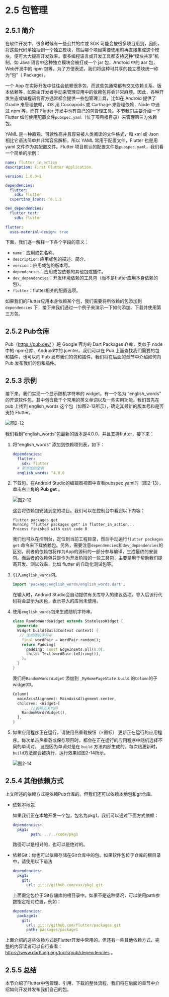 # 2.5 包管理

## 2.5.1 简介

在软件开发中，很多时候有一些公共的库或 SDK 可能会被很多项目用到，因此，将这些代码单独抽到一个独立模块，然后哪个项目需要使用时再直接集成这个模块，便可大大提高开发效率。很多编程语言或开发工具都支持这种“模块共享”机制，如 Java 语言中这种独立模块会被打成一个 jar 包，Android 中的 aar 包，Web开发中的 npm 包等。为了方便表述，我们将这种可共享的独立模块统一称为“包”（ Package）。

一个 App 在实际开发中往往会依赖很多包，而这些包通常都有交叉依赖关系、版本依赖等，如果由开发者手动来管理应用中的依赖包将会非常麻烦。因此，各种开发生态或编程语言官方通常都会提供一些包管理工具，比如在 Android 提供了 Gradle 来管理依赖，iOS 用 Cocoapods 或 Carthage 来管理依赖，Node 中通过 npm 等。而在 Flutter 开发中也有自己的包管理工具。本节我们主要介绍一下 Flutter 如何使用配置文件`pubspec.yaml`（位于项目根目录）来管理第三方依赖包。

YAML 是一种直观、可读性高并且容易被人类阅读的文件格式，和 xml 或 Json 相比它语法简单并非常容易解析，所以 YAML 常用于配置文件，Flutter 也是用 yaml 文件作为其配置文件。Flutter 项目默认的配置文件是`pubspec.yaml`，我们看一个简单的示例：

```yaml
name: flutter_in_action
description: First Flutter Application.

version: 1.0.0+1

dependencies:
  flutter:
    sdk: flutter
  cupertino_icons: ^0.1.2

dev_dependencies:
  flutter_test:
    sdk: flutter
    
flutter:
  uses-material-design: true
```

下面，我们逐一解释一下各个字段的意义：

- `name`：应用或包名称。
- `description`: 应用或包的描述、简介。
- `version`：应用或包的版本号。
- `dependencies`：应用或包依赖的其他包或插件。
- `dev_dependencies`：开发环境依赖的工具包（而不是flutter应用本身依赖的包）。
- `flutter`：flutter相关的配置选项。

如果我们的Flutter应用本身依赖某个包，我们需要将所依赖的包添加到`dependencies` 下，接下来我们通过一个例子来演示一下如何添加、下载并使用第三方包。

## 2.5.2 Pub仓库

Pub（https://pub.dev/ ）是 Google 官方的 Dart Packages 仓库，类似于 node 中的 npm仓库、Android中的 jcenter。我们可以在 Pub 上面查找我们需要的包和插件，也可以向 Pub 发布我们的包和插件。我们将在后面的章节中介绍如何向 Pub 发布我们的包和插件。

## 2.5.3 示例

接下来，我们实现一个显示随机字符串的 widget。有一个名为 “english_words” 的开源软件包，其中包含数千个常用的英文单词以及一些实用功能。我们首先在 pub 上找到 english_words 这个包（如图2-12所示），确定其最新的版本号和是否支持 Flutter。

![图2-12](../imgs/2-12.png)

我们看到“english_words”包最新的版本是4.0.0，并且支持flutter，接下来：

1. 将“english_words” 添加到依赖项列表，如下：

   ```yaml
   dependencies:
     flutter:
       sdk: flutter
     # 新添加的依赖
     english_words: ^4.0.0
   ```
   
2. 下载包。在Android Studio的编辑器视图中查看pubspec.yaml时（图2-13），单击右上角的 **Pub get** 。

   ![图2-13](../imgs/2-13.png)

   这会将依赖包安装到您的项目。我们可以在控制台中看到以下内容：
   
   ```shell
   flutter packages get
   Running "flutter packages get" in flutter_in_action...
   Process finished with exit code 0
   ```
   
   我们也可以在控制台，定位到当前工程目录，然后手动运行`flutter packages get` 命令来下载依赖包。另外，需要注意`dependencies`和`dev_dependencies`的区别，前者的依赖包将作为App的源码的一部分参与编译，生成最终的安装包。而后者的依赖包只是作为开发阶段的一些工具包，主要是用于帮助我们提高开发、测试效率，比如 flutter 的自动化测试包等。

3. 引入`english_words`包。

   ```dart
   import 'package:english_words/english_words.dart';
   ```

   在输入时，Android Studio会自动提供有关库导入的建议选项。导入后该行代码将会显示为灰色，表示导入的库尚未使用。

4. 使用`english_words`包来生成随机字符串。

   ```dart
   class RandomWordsWidget extends StatelessWidget {
     @override
     Widget build(BuildContext context) {
      // 生成随机字符串
       final wordPair = WordPair.random();
       return Padding(
         padding: const EdgeInsets.all(8.0),
         child: Text(wordPair.toString()),
       );
     }
   }
   ```

   我们将`RandomWordsWidget` 添加到 `_MyHomePageState.build` 的`Column`的子widget中。

   ```dart
   Column(
     mainAxisAlignment: MainAxisAlignment.center,
     children: <Widget>[
       ... //省略无关代码
       RandomWordsWidget(),
     ],
   )
   ```

5. 如果应用程序正在运行，请使用热重载按钮（⚡️图标） 更新正在运行的应用程序。每次单击热重载或保存项目时，都会在正在运行的应用程序中随机选择不同的单词对。 这是因为单词对是在 `build` 方法内部生成的。每次热更新时，`build`方法都会被执行，运行效果如图2-14所示。

   ![图2-14](../imgs/2-14.png)


## 2.5.4 其他依赖方式

上文所述的依赖方式是依赖Pub仓库的。但我们还可以依赖本地包和git仓库。

- 依赖本地包

  如果我们正在本地开发一个包，包名为pkg1，我们可以通过下面方式依赖：

  ```yaml
  dependencies:
  	pkg1:
          path: ../../code/pkg1
  ```

  路径可以是相对的，也可以是绝对的。

- 依赖Git：你也可以依赖存储在Git仓库中的包。如果软件包位于仓库的根目录中，请使用以下语法

  ```yaml
  dependencies:
    pkg1:
      git:
        url: git://github.com/xxx/pkg1.git
  ```

  上面假定包位于Git存储库的根目录中。如果不是这种情况，可以使用path参数指定相对位置，例如：

  ```yaml
  dependencies:
    package1:
      git:
        url: git://github.com/flutter/packages.git
        path: packages/package1        
  ```

上面介绍的这些依赖方式是Flutter开发中常用的，但还有一些其他依赖方式，完整的内容读者可以自行查看：https://www.dartlang.org/tools/pub/dependencies 。

## 2.5.5 总结

本节介绍了Flutter中包管理、引用、下载的整体流程，我们将在后面的章节中介绍如何开发并发布我们自己的包。

